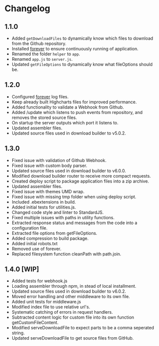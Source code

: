 # Changelog

## 1.1.0
- Added `getDownloadFiles` to dynamically know which files to download from the Github repository.
- Installed [forever](https://www.npmjs.com/package/forever) to ensure continuously running of application.
- Renamed the folder `helper` to `app`.
- Renamed `app.js` to `server.js`.
- Updated `getFileOptions` to dynamically know what fileOptions should be.

## 1.2.0
- Configured [forever](https://www.npmjs.com/package/forever) log files. 
- Keep already built Highcharts files for improved performance.
- Added functionality to validate a Webhook from Github.
- Added /update which listens to push events from repository, and removes the stored source files.
- On startup the server outputs which port it listens to.
- Updated assembler files.
- Updated source files used in download builder to v5.0.2.

## 1.3.0
- Fixed issue with validation of Github Webhook.
- Fixed issue with custom body parser.
- Updated source files used in download builder to v6.0.0.
- Modified download builder router to receive more compact requests.
- Created deploy script to package application files into a zip archive.
- Updated assembler files.
- Fixed issue with themes UMD wrap.
- Fixed issue with missing tmp folder when using deploy script.
- Included .ebextensions in build.
- Added initial tests for utilities.js.
- Changed code style and linter to StandardJS.
- Fixed multiple issues with paths in utility functions.
- Extracted response status and messages from the code into a configuration file.
- Extracted file options from getFileOptions.
- Added compression to build package.
- Added initial robots.txt
- Removed use of forever.
- Replaced filesystem function cleanPath with path.join.

## 1.4.0 [WIP]
- Added tests for webhook.js
- Loading assembler through npm, in stead of local installment.
- Updated source files used in download builder to v6.0.2.
- Moved error handling and other middleware to its own file.
- Added unit tests for middleware.js
- Modified index file to use relative url's.
- Systematic catching of errors in request handlers.
- Subtracted content logic for custom file into its own function getCustomFileContent.
- Modified serveDownloadFile to expect parts to be a comma seperated string. 
- Updated serveDownloadFile to get source files from GitHub.
